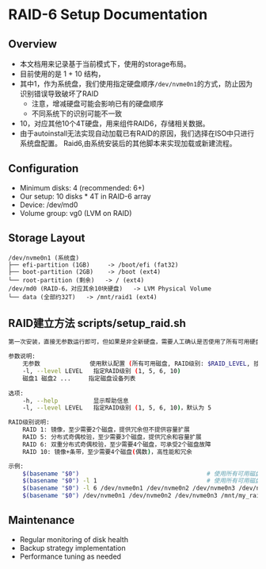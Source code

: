 <!-- 
记录人：hans
email: han.shaohui@astrocapital.net
更新时间：2025.06.19 
-->

# RAID-6 Setup Documentation

## Overview
* 本文档用来记录基于当前模式下，使用的storage布局。
* 目前使用的是 1 + 10  结构，
* 其中1，作为系统盘，我们使用指定硬盘顺序`/dev/nvme0n1`的方式，防止因为识别错误导致破坏了RAID
	* 注意，增减硬盘可能会影响已有的硬盘顺序
	* 不同系统下的识别可能不一致
* 10，对应其他10个4T硬盘，用来组件RAID6，存储相关数据。
* 由于autoinstall无法实现自动加载已有RAID的原因，我们选择在ISO中只进行系统盘配置。
	Raid6,由系统安装后的其他脚本来实现加载或新建流程。

## Configuration
- Minimum disks: 4 (recommended: 6+)
- Our setup: 10 disks * 4T in RAID-6 array
- Device: /dev/md0
- Volume group: vg0 (LVM on RAID)

## Storage Layout
```
/dev/nvme0n1 (系统盘)
├── efi-partition (1GB)     -> /boot/efi (fat32)
├── boot-partition (2GB)    -> /boot (ext4)  
└── root-partition (剩余)   -> / (ext4)
/dev/md0 (RAID-6，对应其余10块硬盘)   -> LVM Physical Volume 
└── data (全部约32T)   -> /mnt/raid1 (ext4)
```

## RAID建立方法 scripts/setup_raid.sh
```bash
第一次安装，直接无参数运行即可，但如果是非全新硬盘，需要人工确认是否使用了所有可用硬盘。（存在系统引导的硬盘，会被判定为不可用）。

参数说明:
    无参数              使用默认配置 (所有可用磁盘, RAID级别: $RAID_LEVEL, 挂载点: $MOUNT_POINT)
    -l, --level LEVEL   指定RAID级别 (1, 5, 6, 10)
    磁盘1 磁盘2 ...     指定磁盘设备列表
    
选项:
    -h, --help          显示帮助信息
    -l, --level LEVEL   指定RAID级别 (1, 5, 6, 10)，默认为 5

RAID级别说明:
    RAID 1: 镜像，至少需要2个磁盘，提供冗余但不提供容量扩展
    RAID 5: 分布式奇偶校验，至少需要3个磁盘，提供冗余和容量扩展
    RAID 6: 双重分布式奇偶校验，至少需要4个磁盘，可承受2个磁盘故障
    RAID 10: 镜像+条带，至少需要4个磁盘(偶数)，高性能和冗余

示例:
    $(basename "$0")                                    # 使用所有可用磁盘创建RAID5
    $(basename "$0") -l 1                               # 使用所有可用磁盘创建RAID1
    $(basename "$0") -l 6 /dev/nvme0n1 /dev/nvme0n2 /dev/nvme0n3 /dev/nvme0n4    # 指定磁盘创建RAID6
    $(basename "$0") /dev/nvme0n1 /dev/nvme0n2 /dev/nvme0n3 /mnt/my_raid         # 指定磁盘和挂载点
```

## Maintenance
- Regular monitoring of disk health
- Backup strategy implementation
- Performance tuning as needed 